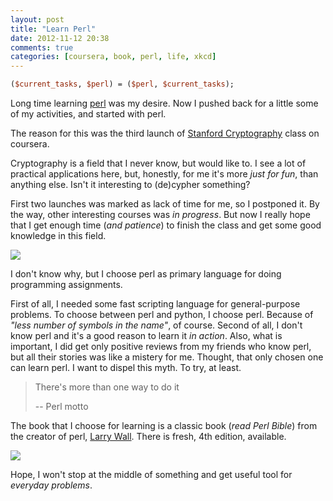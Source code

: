 ```yaml
---
layout: post
title: "Learn Perl"
date: 2012-11-12 20:38
comments: true
categories: [coursera, book, perl, life, xkcd]
---
```



``` perl
($current_tasks, $perl) = ($perl, $current_tasks);
```

Long time learning [perl](http://www.perl.org/) was my desire.
Now I pushed back for a little some of my activities, and started with perl.

<!-- more -->

The reason for this was the third launch of [Stanford Cryptography](https://class.coursera.org/crypto-004/class/index) class on coursera.

Cryptography is a field that I never know, but would like to. I see a lot of practical applications here,
but, honestly, for me it's more *just for fun*, than anything else. Isn't it interesting to (de)cypher something?

First two launches was marked as lack of time for me, so I postponed it. By the way, other interesting courses was *in progress*.
But now I really hope that I get enough time (*and patience*) to finish the class and get some good knowledge in this field.

![](http://imgs.xkcd.com/comics/lisp.jpg)

I don't know why, but I choose perl as primary language for doing programming assignments.

First of all, I needed some fast scripting language for general-purpose problems. To choose between perl and python, I choose perl.
Because of *"less number of symbols in the name"*, of course. Second of all, I don't know perl and it's a good reason to learn it *in action*.
Also, what is important, I did get only positive reviews from my friends who know perl, but all their stories was like a mistery for me.
Thought, that only chosen one can learn perl. I want to dispel this myth. To try, at least.

> There's more than one way to do it
>
> -- Perl motto

The book that I choose for learning is a classic book (*read Perl Bible*) from the creator of perl, [Larry Wall](http://en.wikipedia.org/wiki/Larry_Wall).
There is fresh, 4th edition, available.

[![](http://akamaicovers.oreilly.com/images/9780596004927/cat.gif)](http://shop.oreilly.com/product/9780596004927.do)

Hope, I won't stop at the middle of something and get useful tool for *everyday problems*.
